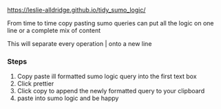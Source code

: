 https://leslie-alldridge.github.io/tidy_sumo_logic/

From time to time copy pasting sumo queries can put all the logic on one line or a complete mix of content

This will separate every operation | onto a new line

### Steps

1. Copy paste ill formatted sumo logic query into the first text box
2. Click prettier
3. Click copy to append the newly formatted query to your clipboard
4. paste into sumo logic and be happy
